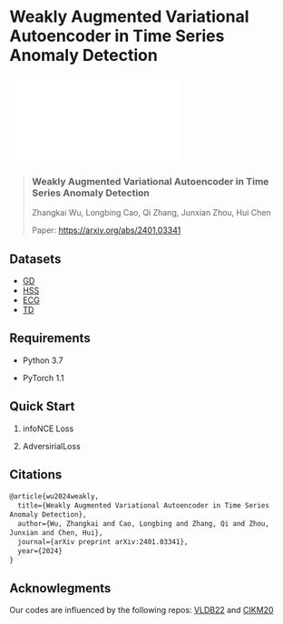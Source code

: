 # Weakly Augmented Variational Autoencoder in Time Series Anomaly Detection

![image](fram.pdf)

> ### Weakly Augmented Variational Autoencoder in Time Series Anomaly Detection
>
> Zhangkai Wu, Longbing Cao, Qi Zhang, Junxian Zhou, Hui Chen
>
> Paper: https://arxiv.org/abs/2401.03341

## Datasets

* [GD](https://www.kaggle.com/datasets/inIT-OWL/genesis-demonstrator-data-for-machine-learning)
* [HSS](https://www.kaggle.com/datasets/inIT-OWL/high-storage-system-data-for-energy-optimization)
* [ECG](https://www.cs.ucr.edu/~eamonn/time_series_data_2018/)
* [TD](https://www.cs.ucr.edu/~eamonn/time_series_data_2018/)

## Requirements

* Python 3.7

*  PyTorch 1.1

## Quick Start

1. infoNCE Loss

2. AdversirialLoss

## Citations
```
@article{wu2024weakly,
  title={Weakly Augmented Variational Autoencoder in Time Series Anomaly Detection},
  author={Wu, Zhangkai and Cao, Longbing and Zhang, Qi and Zhou, Junxian and Chen, Hui},
  journal={arXiv preprint arXiv:2401.03341},
  year={2024}
}
```
## Acknowlegments
Our codes are influenced by the following repos: [VLDB22]() and [CIKM20]()
